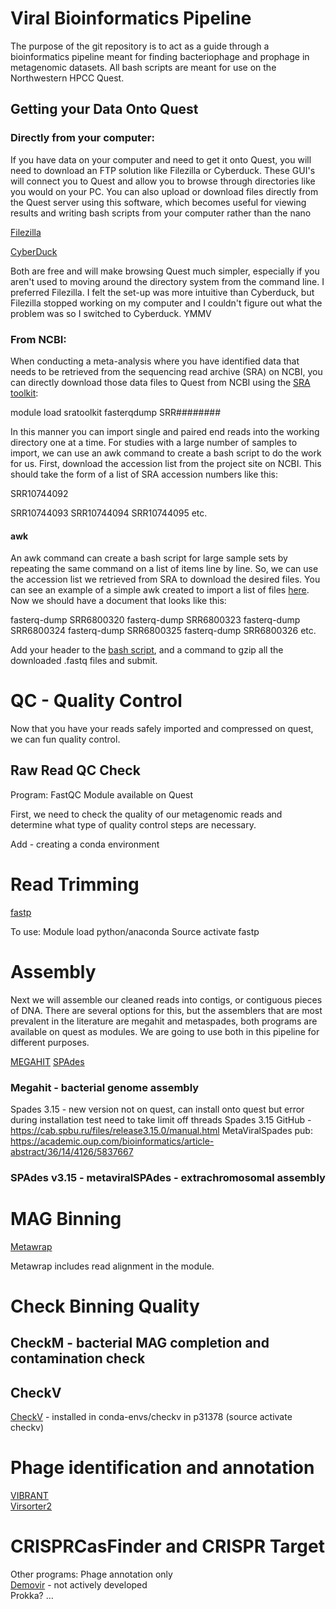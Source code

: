 # Viral Bioinformatics Pipeline

The purpose of the git repository is to act as a guide through a bioinformatics pipeline meant for finding bacteriophage and prophage in metagenomic datasets. All bash scripts are meant for use on the Northwestern HPCC Quest. 

## Getting your Data Onto Quest

### Directly from your computer: 

If you have data on your computer and need to get it onto Quest, you will need to download an FTP solution like Filezilla or Cyberduck. These GUI's will connect you to Quest and allow you to browse through directories like you would on your PC. You can also upload or download files directly from the Quest server using this software, which becomes useful for viewing results and writing bash scripts from your computer rather than the nano  

[Filezilla](https://filezilla-project.org/) 

[CyberDuck](https://cyberduck.io/)

Both are free and will make browsing Quest much simpler, especially if you aren't used to moving around the directory system from the command line. I preferred Filezilla. I felt the set-up was more intuitive than Cyberduck, but Filezilla stopped working on my computer and I couldn't figure out what the problem was so I switched to Cyberduck. YMMV

### From NCBI:

When conducting a meta-analysis where you have identified data that needs to be retrieved from the sequencing read archive (SRA) on NCBI, you can directly download those data files to Quest from NCBI using the [SRA toolkit](https://github.com/ncbi/sra-tools):

module load sratoolkit
fasterqdump SRR########

In this manner you can import single and paired end reads into the working directory one at a time. For studies with a large number of samples to import, we can use an awk command to create a bash script to do the work for us. First, download the accession list from the project site on NCBI. This should take the form of a list of SRA accession numbers like this:

SRR10744092

SRR10744093 
SRR10744094
SRR10744095
etc.


#### awk 

An awk command can create a bash script for large sample sets by repeating the same command on a list of items line by line. So, we can use the accession list we retrieved from SRA to download the desired files. You can see an example of a simple awk created to import a list of files [here](https://github.com/sahutt/NOBPhage/blob/main/bash/fasterqdump.awk). Now we should have a document that looks like this:

fasterq-dump SRR6800320
fasterq-dump SRR6800323
fasterq-dump SRR6800324
fasterq-dump SRR6800325
fasterq-dump SRR6800326
etc.

Add your header to the [bash script](https://github.com/sahutt/NOBPhage/blob/main/bash/fasterqdump.sh), and a command to gzip all the downloaded .fastq files and submit. 

# QC - Quality Control

Now that you have your reads safely imported and compressed on quest, we can fun quality control. 
## Raw Read QC Check 

Program: FastQC
Module available on Quest

First, we need to check the quality of our metagenomic reads and determine what type of quality control steps are necessary. 


Add - creating a conda environment 

# Read Trimming 


[fastp](https://github.com/OpenGene/fastp) 



To use:
Module load python/anaconda
Source activate fastp

# Assembly

Next we will assemble our cleaned reads into contigs, or contiguous pieces of DNA. There are several options for this, but the assemblers that are most prevalent in the literature are megahit and metaspades, both programs are available on quest as modules. We are going to use both in this pipeline for different purposes. 

[MEGAHIT](https://github.com/voutcn/megahit)
[SPAdes](https://github.com/ablab/spades)

### Megahit - bacterial genome assembly

Spades 3.15 - new version not on quest, can install onto quest but error during installation test need to take limit off threads
Spades 3.15 GitHub - https://cab.spbu.ru/files/release3.15.0/manual.html
MetaViralSpades pub: https://academic.oup.com/bioinformatics/article-abstract/36/14/4126/5837667

### SPAdes v3.15 - metaviralSPAdes - extrachromosomal assembly 

# MAG Binning  
[Metawrap](https://github.com/bxlab/metaWRAP)

Metawrap includes read alignment in the module. 

# Check Binning Quality

## CheckM - bacterial MAG completion and contamination check

## CheckV 
[CheckV](https://bitbucket.org/berkeleylab/checkv/src/master/) - installed in conda-envs/checkv in p31378 (source activate checkv)  

  

# Phage identification and annotation  

[VIBRANT](https://github.com/AnantharamanLab/VIBRANT)  
[Virsorter2](https://github.com/jiarong/VirSorter2)    

# CRISPRCasFinder and CRISPR Target


Other programs:
Phage annotation only   
[Demovir](https://github.com/feargalr/Demovir) - not actively developed  
Prokka?
…






